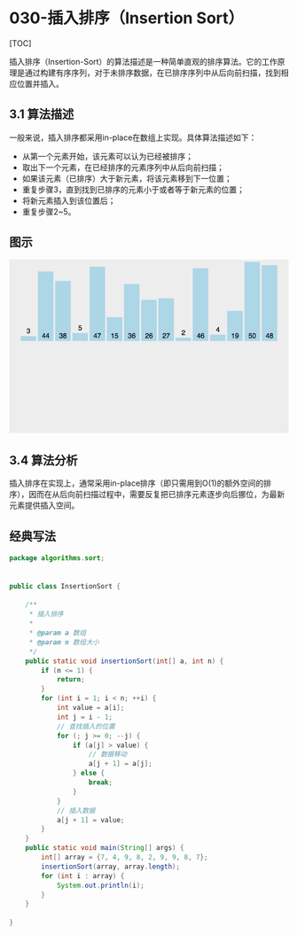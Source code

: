 # 030-插入排序（Insertion Sort）

[TOC]

插入排序（Insertion-Sort）的算法描述是一种简单直观的排序算法。它的工作原理是通过构建有序序列，对于未排序数据，在已排序序列中从后向前扫描，找到相应位置并插入。

## 3.1 算法描述

一般来说，插入排序都采用in-place在数组上实现。具体算法描述如下：

- 从第一个元素开始，该元素可以认为已经被排序；
- 取出下一个元素，在已经排序的元素序列中从后向前扫描；
- 如果该元素（已排序）大于新元素，将该元素移到下一位置；
- 重复步骤3，直到找到已排序的元素小于或者等于新元素的位置；
- 将新元素插入到该位置后；
- 重复步骤2~5。

## 图示

![img](../../../../assets/849589-20171015225645277-1151100000.gif)

## 3.4 算法分析

插入排序在实现上，通常采用in-place排序（即只需用到O(1)的额外空间的排序），因而在从后向前扫描过程中，需要反复把已排序元素逐步向后挪位，为最新元素提供插入空间。

## 经典写法

```java
package algorithms.sort;


public class InsertionSort {

    /**
     * 插入排序
     *
     * @param a 数组
     * @param n 数组大小
     */
    public static void insertionSort(int[] a, int n) {
        if (n <= 1) {
            return;
        }
        for (int i = 1; i < n; ++i) {
            int value = a[i];
            int j = i - 1;
            // 查找插入的位置
            for (; j >= 0; --j) {
                if (a[j] > value) {
                    // 数据移动
                    a[j + 1] = a[j];
                } else {
                    break;
                }
            }
            // 插入数据
            a[j + 1] = value;
        }
    }
    public static void main(String[] args) {
        int[] array = {7, 4, 9, 8, 2, 9, 9, 8, 7};
        insertionSort(array, array.length);
        for (int i : array) {
            System.out.println(i);
        }
    }

}
```

